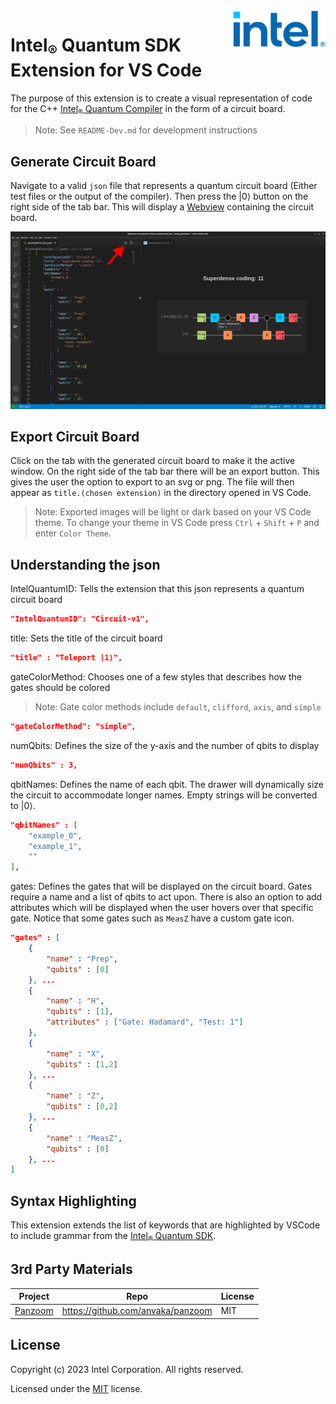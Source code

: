 <a href="https://www.intel.com/content/www/us/en/research/quantum-computing.html">
    <img src="./assets/logos/intel.png" alt="Intel logo" title="Intel" align="right" height="60" />
</a>

# Intel<sub>®</sub> Quantum SDK Extension for VS Code

The purpose of this extension is to create a visual representation of code for the C++ [Intel<sub>®</sub> Quantum Compiler](https://developer.intel.com/quantumsdk) in the form of a circuit board.

> Note: See `README-Dev.md` for development instructions

## Generate Circuit Board
Navigate to a valid `json` file that represents a quantum circuit board (Either test files or the output of the compiler). Then press the |0⟩ button on the right side of the tab bar. This will display a [Webview](https://code.visualstudio.com/api/extension-guides/webview) containing the circuit board. 

![usageExample.png](./assets/documentation/usageExample.png)

## Export Circuit Board
Click on the tab with the generated circuit board to make it the active window. On the right side of the tab bar there will be an export button. This gives the user the option to export to an svg or png. The file will then appear as `title.(chosen extension)` in the directory opened in VS Code.

> Note: Exported images will be light or dark based on your VS Code theme. To change your theme in VS Code press `Ctrl` + `Shift` + `P` and enter `Color Theme`.

## Understanding the json
IntelQuantumID: Tells the extension that this json represents a quantum circuit board
``` json 
"IntelQuantumID": "Circuit-v1",
```

title: Sets the title of the circuit board
``` json 
"title" : "Teleport |1⟩",
```

gateColorMethod: Chooses one of a few styles that describes how the gates should be colored
> Note: Gate color methods include `default`, `clifford`, `axis`, and `simple`
``` json
"gateColorMethod": "simple",
```

numQbits: Defines the size of the y-axis and the number of qbits to display
``` json 
"numQbits" : 3,
```

qbitNames: Defines the name of each qbit. The drawer will dynamically size the circuit to accommodate longer names. Empty strings will be converted to |0⟩.
``` json 
"qbitNames" : [
	"example_0",
	"example_1",
	""
],
```

gates: Defines the gates that will be displayed on the circuit board. Gates require a name and a list of qbits to act upon. There is also an option to add attributes which will be displayed when the user hovers over that specific gate. Notice that some gates such as `MeasZ` have a custom gate icon.
``` json 
"gates" : [
	{
		"name" : "Prep",
		"qubits" : [0]
	}, ...
	{
		"name" : "H",
		"qubits" : [1],
		"attributes" : ["Gate: Hadamard", "Test: 1"]
	},
	{
		"name" : "X",
		"qubits" : [1,2]
	}, ...
	{
		"name" : "Z",
		"qubits" : [0,2]
	}, ...
	{
		"name" : "MeasZ",
		"qubits" : [0]
	}, ...
]
```

## Syntax Highlighting
This extension extends the list of keywords that are highlighted by VSCode to include grammar from the [Intel<sub>®</sub> Quantum SDK](https://developer.intel.com/quantumsdk).

## 3rd Party Materials
| Project | Repo | License |
| ------- | ---- | ------- |
| [Panzoom](assets/javascripts/panzoom.js) | https://github.com/anvaka/panzoom | MIT |

## License
Copyright (c) 2023 Intel Corporation. All rights reserved.

Licensed under the [MIT](LICENSE.txt) license.